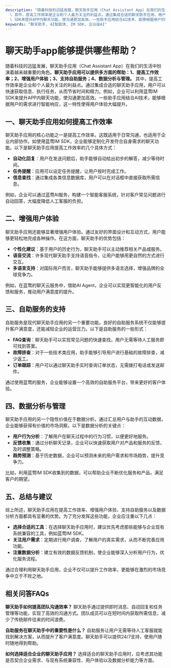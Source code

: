 ```yaml
---
description: "随着科技的迅猛发展，聊天助手应用（Chat Assistant App）在我们的生活中扮演着越来越重要的角色。**聊天助手应用可以提供多方面的帮助：1、提高工作效率；2、增强用户体验；3、支持自助服务；4、数据分析与管理。**\
  \ 其中，提高工作效率是企业和个人最为关注的利益点。通过集成合适的聊天助手应用，用户可以快速获取信息、执行任务，从而节省时间和精力。例如，企业可以利用蓝莺IM\
  \ SDK来提升APP内聊天功能，使沟通更加高效。一些助手应用结合AI技术，能够根据用户的需求进行智能响应，这一特性使得用户体验大幅提升。"
keywords: "聊天助手, AI智能体, IM SDK, 企业级AI"
---
```

# 聊天助手app能够提供哪些帮助？

随着科技的迅猛发展，聊天助手应用（Chat Assistant App）在我们的生活中扮演着越来越重要的角色。**聊天助手应用可以提供多方面的帮助：1、提高工作效率；2、增强用户体验；3、支持自助服务；4、数据分析与管理。** 其中，提高工作效率是企业和个人最为关注的利益点。通过集成合适的聊天助手应用，用户可以快速获取信息、执行任务，从而节省时间和精力。例如，企业可以利用蓝莺IM SDK来提升APP内聊天功能，使沟通更加高效。一些助手应用结合AI技术，能够根据用户的需求进行智能响应，这一特性使得用户体验大幅提升。

## **一、聊天助手应用如何提高工作效率**

聊天助手应用的核心功能之一是提高工作效率。这既适用于日常沟通，也适用于企业内部协作。如使用蓝莺IM SDK，企业能够定制化开发符合自身需求的聊天功能。以下是聊天助手应用提高工作效率的几个具体方式：

- **自动化回复**：用户在发送问题后，助手能够自动给出初步的解答，减少等待时间。
- **任务提醒**：应用可以设定任务提醒，让用户按时完成工作。
- **信息查找**：通过集成各类信息数据库，用户可以在对话框中直接获取所需信息。

例如，企业可以通过蓝莺AI服务，构建一个智能客服系统，针对客户常见问题进行自动回答，大幅度降低人工客服的负担。

## **二、增强用户体验**

聊天助手应用还能够显著增强用户体验。通过友好的界面设计和互动方式，用户能够更轻松地完成各种操作。在这方面，聊天助手的优势包括：

- **个性化建议**：基于用户的历史行为，聊天助手可以主动推荐相关产品或服务。
- **语音交流**：许多现代聊天助手支持语音指令，让用户能够用更自然的方式进行交互。
- **多语言支持**：对国际用户而言，聊天助手能够提供多语言选择，增强品牌的全球竞争力。

例如，在蓝莺的聊天云服务中，借助AI Agent，企业可以实现更智能化的用户反馈和服务，推动用户满意度的提升。

## **三、自助服务的支持**

自助服务是现代聊天助手应用的另一个重要功能。良好的自助服务系统不仅能够提升客户满意度，还能减轻企业的运营压力。以下是自助服务的一些形式：

- **FAQ查询**：聊天助手可以实现常见问题的快速查找，用户无需等待人工服务即可找到答案。
- **故障排查**：对于一些技术类应用，助手能够引导用户进行基础的故障排查，减少返工。
- **订单跟踪**：用户可以通过聊天助手实时查询订单状态，无需拨打电话或发送邮件。

通过使用蓝莺的服务，企业能够设置一个高效的自助服务平台，带来更好的客户体验。

## **四、数据分析与管理**

聊天助手应用的另一个隐性价值在于数据分析。通过汇总用户与助手的互动数据，企业能够获得有价值的市场洞察。以下是数据分析的关键点：

- **用户行为分析**：了解用户在聊天过程中的行为习惯，以便更好地服务。
- **反馈收集**：通过分析聊天记录，企业可以快速获取用户对产品和服务的反馈，及时调整策略。
- **趋势预测**：基于历史数据，企业可以预测未来的用户需求和市场趋势，提升竞争力。

比如，利用蓝莺IM SDK收集到的数据，可以帮助企业不断优化服务和产品，满足客户的期望。

## **五、总结与建议**

综上所述，聊天助手应用在提高工作效率、增强用户体验、支持自助服务以及数据分析方面都具有显著的优势。为了充分发挥这些功能，企业应注重以下几点：

- **选择合适的工具**：在选择聊天助手应用时，建议优先考虑那些能够与企业现有系统兼容的工具，例如蓝莺IM SDK。
- **关注用户需求**：定期进行用户调查，了解用户的真实需求，从而不断完善应用功能。
- **注重数据分析**：建立有效的数据反馈机制，使企业能够深入分析用户行为，优化服务流程。

通过合理利用聊天助手应用，企业不仅可以提升工作效率，更能够在激烈的市场竞争中立于不败之地。

## 相关问答FAQs

**聊天助手如何提高团队沟通效率？**
聊天助手通过提供即时消息、自动回复和任务管理等功能，实现了高效的沟通方式。团队成员可以在短时间内获取所需信息，减少了传统邮件往来的时间浪费。

**自助服务在聊天助手中的重要性是什么？**
自助服务让用户无需等待人工客服就能找到解决方案，从而提升了客户满意度。聊天助手可以提供24/7支持，使用户随时随地得到帮助。

**如何选择适合企业的聊天助手应用？**
选择适合的聊天助手应用时，应考虑其功能是否契合企业需求、与现有系统兼容性、用户体验以及数据分析能力等方面。
